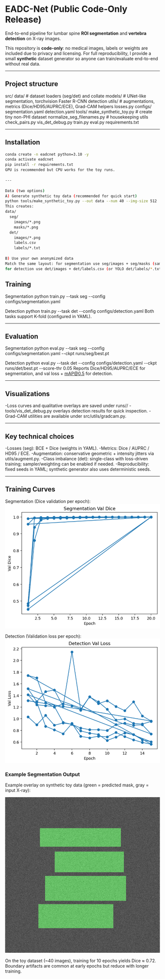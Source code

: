 # EADC-Net (Public Code-Only Release)
End-to-end pipeline for lumbar spine **ROI segmentation** and **vertebra detection** on X-ray images.

This repository is **code-only**: no medical images, labels or weights are included due to privacy and licensing.
For full reproducibility, I provide a small **synthetic** dataset generator so anyone can train/evaluate end-to-end without real data.

---

## Project structure

src/
data/ # dataset loaders (seg/det) and collate
models/ # UNet-like segmentation, torchvision Faster R-CNN detection
utils/ # augmentations, metrics (Dice/HD95/AUPRC/ECE), Grad-CAM helpers
losses.py
configs/
segmentation.yaml
detection.yaml
tools/
make_synthetic_toy.py # create tiny non-PHI dataset
normalize_seg_filenames.py # housekeeping utils
check_pairs.py
vis_det_debug.py
train.py
eval.py
requirements.txt

---

## Installation

```bash
conda create -n eadcnet python=3.10 -y
conda activate eadcnet
pip install -r requirements.txt
GPU is recommended but CPU works for the toy runs.

---

Data (two options)
A) Generate synthetic toy data (recommended for quick start)
python tools/make_synthetic_toy.py --out data --num 40 --img-size 512
This creates:
data/
  seg/
    images/*.png
    masks/*.png
  det/
    images/*.png
    labels.csv
    labels/*.txt

B) Use your own anonymized data
Match the same layout: for segmentation use seg/images + seg/masks (same file names),
for detection use det/images + det/labels.csv (or YOLO det/labels/*.txt).

```

## Training
Segmentation
python train.py --task seg --config configs/segmentation.yaml

Detection
python train.py --task det --config configs/detection.yaml
Both tasks support K-fold (configured in YAML).

---

## Evaluation
Segmentation
python eval.py --task seg --config configs/segmentation.yaml --ckpt runs/seg/best.pt

Detection
python eval.py --task det --config configs/detection.yaml --ckpt runs/det/best.pt --score-thr 0.05
Reports Dice/HD95/AUPRC/ECE for segmentation, and val loss + mAP@0.5 for detection.

---

## Visualizations
-Loss curves and qualitative overlays are saved under runs/<task>/
-tools/vis_det_debug.py overlays detection results for quick inspection.
-Grad-CAM utilities are available under src/utils/gradcam.py.

---

## Key technical choices
-Losses (seg): BCE + Dice (weights in YAML).
-Metrics: Dice / AUPRC / HD95 / ECE.
-Augmentation: conservative geometric + intensity jitters via utils/augment.py.
-Class imbalance (det): single-class with loss-driven training; sampler/weighting can be enabled if needed.
-Reproducibility: fixed seeds in YAML; synthetic generator also uses deterministic seeds.

---

## Training Curves

Segmentation (Dice validation per epoch):
![Segmentation Curve](runs/seg/curve.png)

Detection (Validation loss per epoch):
![Detection Curve](runs/det/curve.png)


### Example Segmentation Output
Example overlay on synthetic toy data (green = predicted mask, gray = input X-ray):

![Overlay Example](runs/seg/example_overlay.png)

On the toy dataset (~40 images), training for 10 epochs yields Dice ≈ 0.72. 
Boundary artifacts are common at early epochs but reduce with longer training. 